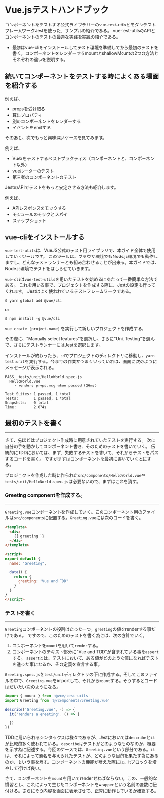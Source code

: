 # Vue.jsテストハンドブック
コンポーネントをテストする公式ライブラリーのvue-test-utilsとモダンテストフレームワークJestを使った、サンプルの紹介である。
vue-test-utilsのAPIとコンポーネントのテストの最適な実践を実践の紹介である。

- 最初はvue-cliをインストールしてテスト環境を準備してから最初のテストを書く。コンポーネントをレンダーするmountとshallowMountの2つの方法とそれぞれの違いを説明する。

## 続いてコンポーネントをテストする時によくある場面を紹介する

例えば、
-  propsを受け取る
-  算出プロパティ
-  別のコンポーネントをレンダーする
-  イベントをemitする

そのあと、次でもっと興味深いケースを見てみます。

例えば、
- Vuexをテストするベストプラクティス（コンポーネントと、コンポーネント以外）
- vueルーターのテスト
- 第三者のコンポーネントのテスト

JestのAPIでテストをもっと安定させる方法も紹介します。

例えば、
- APIレスポンスをモックする
- モジュールのモックとスパイ
- スナップショット

## vue-cliをインストールする

`vue-test-utils`は、VueJS公式のテスト用ライブラリで、本ガイド全体で使用していくツールです。
このツールは、ブラウザ環境でもNode.js環境でも動作しますし、どんなテストランナーとも組み合わせることが出来る。本ガイドでは、Node.js環境でテストをはしらせていきます。

`vue-cli`は`vue-test-utils`を用いたテストを始めるにあたって一番簡単な方法である。
これを用いる事で、プロジェクトを作成する際に、Jestの設定も行ってくれます。
Jestはよく使われているテストフレームワークである。

```
$ yarn global add @vue/cli
```
or
```
$ npm install -g @vue/cli
```

`vue create [project-name]` を実行して新しいプロジェクトを作成する。

その際に、"Manually select features"を選択し、さらに"Unit Testing"を選んで、さらにテストランナーにはJestを選択します。

インストールが終わったら、`cd`でプロジェクトのディレクトリに移動し、`yarn test:unit`を実行する。今までの作業がうまくいっていれば、画面に次のようにメッセージが表示される。

```
PASS  tests/unit/HelloWorld.spec.js
  HelloWorld.vue
    ✓ renders props.msg when passed (26ms)

Test Suites: 1 passed, 1 total
Tests:       1 passed, 1 total
Snapshots:   0 total
Time:        2.074s
```

## 最初のテストを書く
---
さて、先ほどはプロジェクト作成時に用意されていたテストを実行する。
次に自分の手を動かしてコンポーネント書き、そのためのテストを書いていく。
伝統的にTDDにおいては、まず、失敗するテストを書いて、それからテストをパスするコードを書く。
ですがまずはコンポーネントを最初に書いていくとにする。

プロジェクトを作成した時に作られた`src/components/HelloWorld.vue`や`tests/unit/HelloWorld.spec.js`は必要ないので、まずはこれを消す。

### Greeting componentを作成する。
---
`Greeting.vue`コンポーネントを作成していく。このコンポーネント用のファイルは`src/components`に配置する。`Greeting.vue`には次のコードを書く。

```html
<template>
  <div>
    {{ greeting }}
  </div>
</template>

<script>
export default {
  name: "Greeting",

  data() {
    return {
      greeting: "Vue and TDD"
    }
  }
}
</script>
```

### テストを書く
---
`Greeting`コンポーネントの役割はたった一つ。`greeting`の値をrenderする事だけである。
ですので、このためのテストを書く為には、次の方針でいく。

1. コンポーネントを`mount`を用いて`render`する。
2. コンポーネントのテキスト部分に"Vue and TDD"が含まれている事を`assert`する。
`assert`とは、テストにおいて、ある値がどのような値になればテストを通った事になるか、その定義を宣言する事。

`Greeting.spec.js`を`test/unit`ディレクトリの下に作成する。そしてこのファイルの中で、`Greeting.vue`をimportして、それから`mount`する。そうするとコードはだいたい次のようになる。

```js
import { mount } from '@vue/test-utils'
import Greeting from '@/components/Greeting.vue'

describe('Greeting.vue', () => {
  it('renders a greeting', () => {

  })
})
```

TDDに用いられるシンタックスは様々であるが、Jestにおいては`describe`と`it`が比較的多く使われている。
`describe`はテストがどのようなものなのか、概要を示す為に記述する。今回のケースでは、`Greeting.vue`という部分である。`it`は、それによって題名を与えられたテストが、どのような目的を果たす為にあるのか、という事を示す。コンポーネントの機能が増えた際には、itブロックを増やして行けば良い。

さて、コンポーネントを`mount`を用いてrenderせねばならない。この、一般的な慣習とし、これによって生じたコンポーネントを`wrapper`という名前の変数に紐付ける。さらにその内容を画面に表示させて、正常に動作しているか確認する。